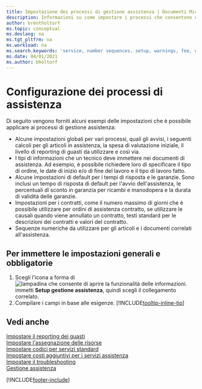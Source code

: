 ```yaml
---
title: Impostazione dei processi di gestione assistenza | Documenti Microsoft
description: Informazioni su come impostare i processi che consentono di assicurarsi che i clienti siano soddisfatti del servizio di assistenza clienti.
author: brentholtorf
ms.topic: conceptual
ms.devlang: na
ms.tgt_pltfrm: na
ms.workload: na
ms.search.keywords: 'service, number sequences, setup, warnings, fee, contracts, warranties'
ms.date: 04/01/2021
ms.author: bholtorf
---
```

# <a name="configure-service-processes"></a><a name="configure-service-processes"></a><a name="configure-service-processes"></a>Configurazione dei processi di assistenza
Di seguito vengono forniti alcuni esempi delle impostazioni che è possibile applicare ai processi di gestione assistenza:  
  
* Alcune impostazioni globali per vari processi, quali gli avvisi, i seguenti calcoli per gli articoli in assistenza, la spesa di valutazione iniziale, il livello di reporting di guasti da utilizzare e così via.  
* I tipi di informazioni che un tecnico deve immettere nei documenti di assistenza. Ad esempio, è possibile richiedere loro di specificare il tipo di ordine, le date di inizio e/o di fine del lavoro e il tipo di lavoro fatto.  
* Alcune impostazioni di default per i tempi di risposta e le garanzie. Sono inclusi un tempo di risposta di default per l'avvio dell'assistenza, le percentuali di sconto in garanzia per ricambi e manodopera e la durata di validità delle garanzie.  
* Impostazioni per i contratti, come il numero massimo di giorni che è possibile utilizzare per ordini di assistenza contratto, se utilizzare le causali quando viene annullato un contratto, testi standard per le descrizioni dei contratti e valori del contratto.  
* Sequenze numeriche da utilizzare per gli articoli e i documenti correlati all'assistenza.  

## <a name="to-enter-general-and-mandatory-settings"></a><a name="to-enter-general-and-mandatory-settings"></a><a name="to-enter-general-and-mandatory-settings"></a>Per immettere le impostazioni generali e obbligatorie
1. Scegli l'icona a forma di ![lampadina che consente di aprire la funzionalità delle informazioni.](media/ui-search/search_small.png "Informazioni sull'operazione che si desidera eseguire") immetti **Setup gestione assistenza**, quindi scegli il collegamento correlato.
2. Compilare i campi in base alle esigenze. [!INCLUDE[tooltip-inline-tip](includes/tooltip-inline-tip_md.md)]  

## <a name="see-also"></a><a name="see-also"></a><a name="see-also"></a>Vedi anche
[Impostare il reporting dei guasti](service-how-setup-fault-reporting.md)  
[Impostare l'assegnazione delle risorse](service-how-setup-resource-allocation.md)  
[Impostare codici per servizi standard](service-how-setup-service-coding.md)  
[Impostare costi aggiuntivi per i servizi assistenza](service-how-setup-service-costs-pricing.md)  
[Impostare il troubleshooting](service-how-setup-troubleshooting.md)  
[Gestione assistenza](service-service.md)  


[!INCLUDE[footer-include](includes/footer-banner.md)]
